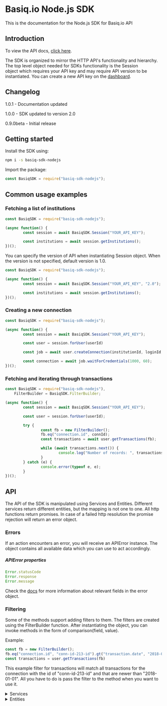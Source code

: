 # Basiq.io Node.js SDK

This is the documentation for the Node.js SDK for Basiq.io API

## Introduction

To view the API docs, [click here](https://basiq.io/api/).

The SDK is organized to mirror the HTTP API's functionality and hierarchy.
The top level object needed for SDKs functionality is the Session  
object which requires your API key and may require API version to be instantiated.
You can create a new API key on the [dashboard](http://dashboard.basiq.io).

## Changelog

1.0.1 - Documentation updated

1.0.0 - SDK updated to version 2.0

0.9.0beta - Initial release

## Getting started

Install the SDK using:

```bash
npm i -s basiq-sdk-nodejs
```

Import the package:
```js
const BasiqSDK = require("basiq-sdk-nodejs");
```


## Common usage examples

### Fetching a list of institutions

```js
const BasiqSDK = require("basiq-sdk-nodejs");

(async function() {
        const session = await BasiqSDK.Session("YOUR_API_KEY");

        const institutions = await session.getInstitutions();
})();
```

You can specify the version of API when instantiating Session object. When the version is not specified, default version is 1.0.

```js
const BasiqSDK = require("basiq-sdk-nodejs");

(async function() {
        const session = await BasiqSDK.Session("YOUR_API_KEY", "2.0");

        const institutions = await session.getInstitutions();
})();
```

### Creating a new connection

```js
const BasiqSDK = require("basiq-sdk-nodejs");

(async function() {
        const session = await BasiqSDK.Session("YOUR_API_KEY");

        const user = session.forUser(userId)

        const job = await user.createConnection(institutionId, loginId, password, securityCode);

        const connection = await job.waitForCredentials(1000, 60);
})();
```

### Fetching and iterating through transactions

```js
const BasiqSDK = require("basiq-sdk-nodejs"),
    FilterBuilder = BasiqSDK.FilterBuilder;

(async function() {
        const session = await BasiqSDK.Session("YOUR_API_KEY");

        const user = session.forUser(userId);

        try {
                const fb = new FilterBuilder();
                fb.eq("connection.id", connId);
                const transactions = await user.getTransactions(fb);

                while (await transactions.next()) {
                        console.log("Number of records: ", transactions.data.length);
                }
        } catch (e) {
                console.error(typeof e, e);
        }
})();
```


## API

The API of the SDK is manipulated using Services and Entities. Different
services return different entities, but the mapping is not one to one. All
http functions return promises. In case of a failed http resolution the promise
rejection will return an error object.

### Errors

If an action encounters an error, you will receive an APIError instance.
The object contains all available data which you can use to act accordingly.

##### APIError properties
```js
Error.statusCode
Error.response
Error.message
```

Check the [docs](https://basiq.io/api/) for more information about relevant
fields in the error object.

### Filtering

Some of the methods support adding filters to them. The filters are created
using the FilterBuilder function. After instantiating the object, you can invoke
methods in the form of comparison(field, value).

Example:
```js
const fb = new FilterBuilder();
fb.eq("connection.id", "conn-id-213-id").gt("transaction.date", "2018-01-01");
const transactions = user.getTransactions(fb)
```

This example filter for transactions will match all transactions for the connection
with the id of "conn-id-213-id" and that are newer than "2018-01-01". All you have
to do is pass the filter to the method when you want to use it.

<details>
<summary>
Services
</summary>

#### Session

##### Creating a new Session object
(possible API versions: "1.0" and "2.0", default version: "1.0")

```js
const session = await BasiqSDK.Session("YOUR_API_KEY");
```

```js
const session = await BasiqSDK.Session("YOUR_API_KEY", "API_VERSION");
```

#### UserService

The following are APIs available for the User service

##### Creating a new UserService

```js
const userService = BasiqSDK.User(session);
```

##### Referencing a user
*Note: The following action will not send an HTTP request, and can be used
to perform additional actions for the instantiated user.*

```js
const user = userService.for(userId);
```

##### Creating a new User

```js
const user = await userService.new({
        email: "",
        mobile: ""
})
```

##### Getting a User

```js
const user = await userService.get(userId);
```

##### Update a User

```js
const user = await userService.update(user, {
    email: "",
    mobile: ""
});
```

##### Delete a User

```js
const result = await userService.delete(user);
```

##### Refresh connections

```js
const result = await userService.refreshAllConnections(user);
```

##### List all connections

```js
const conns = await userService.getAllConnections(userId, filter);
```

##### Get account

```js
const acc = await userService.getAccount(userId, accountId);
```

##### Get accounts

```js
const accs = await userService.getAccounts(userId, filter);
```

##### Get transaction

```js
const transaction = await userService.getTransaction(userId, transactionId)
```

##### Get transactions

```js
const transactions = await userService.getTransactions(userId, filter)
```

#### ConnectionService

The following are APIs available for the Connection service

##### Creating a new ConnectionService

```js
const connService = new BasiqSDK.Connection(session, user);
```

##### Get connection

```js
const connection = await connService.get(connectionId)
```

##### Get connection entity with ID without performing an http request

```js
const connection = connService.for(connection)
```

##### Create a new connection

```js
const job = await connService.new(institutionId, loginId, password[, securityCode])
```

##### Update connection

```js
const job = await connService.update(connection, password);
```

##### Delete connection

```js
const result = await connService.delete(connection);
```



#### JobService

The following are APIs available for the Job service

##### Creating a new JobService

```js
jobService = new BasiqSDK.Job(session, connectionService)
```

##### Get a job

```js
const job = await jobService.get(jobId);
```

##### Get a job entity with ID without performing an http request

```js
const job = jobService.for(jobId);
```

##### Get the related connection for the job

```js
const connection = await jobService.getConnection(job);
```

##### Wait for the credential step to be resolved
(interval is in milliseconds, timeout is in seconds)

```js
const connection = await jobService.waitForCredentials(job, interval, timeout);
```

</details>


<details><summary>
Entities
</summary>

##### Updating a user instance

```js
const user = await user.Update({
        email: "",
        mobile: ""
});
```

##### Deleting a user

```js
const result = await user.delete();
```

##### Get all of the user's accounts

```js
const accounts = await user.getAccounts();
```

##### Get a user's single account

```js
const account = await user.getAccount(accountId);
```

##### Get all of the user's transactions

```js
transactions = await user.getTransactions();
```

##### Get a user's single transaction

```js
transaction = await user.getTransaction(transactionId);
```

##### Create a new connection

```js
job = await user.createConnection();
```

##### Refresh all connections

```js
result = await user.refreshAllConnections();
```

#### Connection

##### Refresh a connection

```js
job = await connection.refresh();
```

##### Update a connection

```js
job = await connection.update(password);
```

##### Delete a connection

```js
err = await connection.delete();
```

#### Job

##### Get the connection id (if available)

```js
connectionId = job.getConnectionId();
```

##### Get the connection

```js
connection = await job.getConnection();
```

##### Get the connection after waiting for credentials step resolution
(interval is in milliseconds, timeout is in seconds)

```js
connection = await job.waitForCredentials(interval, timeout);
```

##### Get the connection after waiting for transactions step resolution
(interval is in milliseconds, timeout is in seconds)

```js
connection = await job.waitForTransactions(interval, timeout);
```

#### Transaction list

##### Getting the next set of transactions [mut]

```js
await transactions.next();
```
</details>